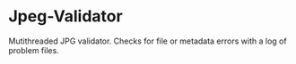# Jpeg-Validator
Mutithreaded JPG validator. Checks for file or metadata errors with a log of problem files.

